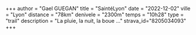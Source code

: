 +++
author = "Gael GUEGAN"
title = "SaintéLyon"
date = "2022-12-02"
ville = "Lyon"
distance = "78km"
denivele = "2300m"
temps = "10h28"
type = "trail"
description = "La pluie, la nuit, la boue ..."
strava_id="8205034093"
+++